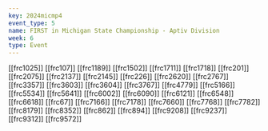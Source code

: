 ```yaml
---
key: 2024micmp4
event_type: 5
name: FIRST in Michigan State Championship - Aptiv Division
week: 6
type: Event
---
```

[[frc1025]]
[[frc107]]
[[frc1189]]
[[frc1502]]
[[frc1711]]
[[frc1718]]
[[frc201]]
[[frc2075]]
[[frc2137]]
[[frc2145]]
[[frc226]]
[[frc2620]]
[[frc2767]]
[[frc3357]]
[[frc3603]]
[[frc3604]]
[[frc3767]]
[[frc4779]]
[[frc5166]]
[[frc5534]]
[[frc5641]]
[[frc6002]]
[[frc6090]]
[[frc6121]]
[[frc6548]]
[[frc6618]]
[[frc67]]
[[frc7166]]
[[frc7178]]
[[frc7660]]
[[frc7768]]
[[frc7782]]
[[frc8179]]
[[frc8352]]
[[frc862]]
[[frc894]]
[[frc9208]]
[[frc9237]]
[[frc9312]]
[[frc9572]]
